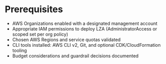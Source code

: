 # Prerequisites

- AWS Organizations enabled with a designated management account
- Appropriate IAM permissions to deploy LZA (AdministratorAccess or scoped set per org policy)
- Chosen AWS Regions and service quotas validated
- CLI tools installed: AWS CLI v2, Git, and optional CDK/CloudFormation tooling
- Budget considerations and guardrail decisions documented
